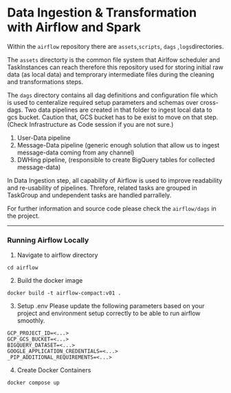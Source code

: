 # Data Ingestion & Transformation with Airflow and Spark

Within the `airflow` repository there are `assets`,`scripts`, `dags` ,`logs`directories. 

The `assets` directorty is the common file system that Airlfow scheduler and TaskInstances can reach therefore
this repository used for storing initial raw data (as local data) and temprorary intermediate files during the cleaning and transformations steps.

The `dags` directory contains all dag definitions and configuration file which is used to centeralize required setup parameters and schemas over cross-dags. Two data pipelines are created in that folder to ingest local data to gcs bucket.
Caution that, GCS bucket has to be exist to move on that step. (Check Infrastructure as Code session if you are not sure.)

1. User-Data pipeline
2. Message-Data pipeline (generic enough solution that allow us to ingest message-data coming from any channel)
3. DWHing pipeline, (responsible to create BigQuery tables for collected message-data)

In Data Ingestion step, all capability of Airflow is used to improve readability and re-usability of pipelines.
Threfore, related tasks are grouped in TaskGroup and undependent tasks are handled parrallely.

For further information and source code please check the `airflow/dags` in the project.

----
### Running Airflow Locally

1. Navigate to airflow directory
```shell
cd airflow
```
2. Build the docker image
```shell
docker build -t airflow-compact:v01 . 
```
3. Setup .env
Please update the following parameters based on your project and environment setup correctly to be able to run airflow smoothly.
```shell
GCP_PROJECT_ID=<...>
GCP_GCS_BUCKET=<...>
BIGQUERY_DATASET=<...>
GOOGLE_APPLICATION_CREDENTIALS=<...>
_PIP_ADDITIONAL_REQUIREMENTS=<...>
```
4. Create Docker Containers
```
docker compose up  
```